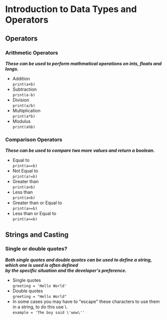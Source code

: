 # Introduction to Data Types and Operators  


## Operators
### Arithmetic Operators  
  ***These can be used to perform mathmatical operations on ints, floats and longs.***
* Addition  
  `print(a+b)`
* Subtraction  
  `print(a-b)`
* Division  
  `print(a/b)`
* Multiplication  
  `print(a*b)`
* Modulus  
  `print(a%b)`  

### Comparison Operators  
  ***These can be used to compare two more values and return a boolean.***  
* Equal to  
  `print(a==b)`  
* Not Equal to  
  `print(a!=b)`  
* Greater than  
  `print(a>b)`  
* Less than  
  `print(a<b)`  
* Greater than or Equal to  
  `print(a>=b)`  
* Less than or Equal to  
  `print(a<=b)`  
  
## Strings and Casting  
### Single or double quotes?  
  ***Both single quotes and double quotes can be used to define a string, which one is used is often defined***  
  ***by the specific situation and the developer's preference.***  
* Single quotes  
  `greeting = 'Hello World'`
* Double quotes  
  `greeting = "Hello World"`
* In some cases you may have to "escape" these characters to use them in a string, to do this use \\.  
  `example = 'The boy said \'wow\''`

